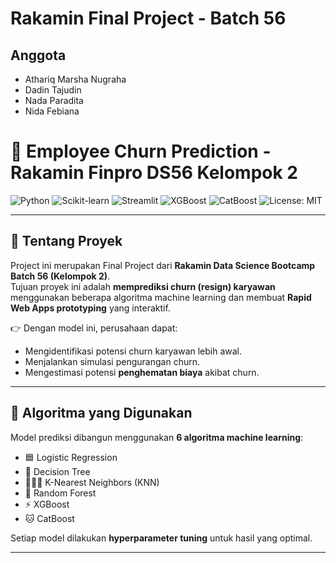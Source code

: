 # Rakamin Final Project - Batch 56
## Anggota
- Athariq Marsha Nugraha
- Dadin Tajudin
- Nada Paradita
- Nida Febiana


# 🚀 Employee Churn Prediction - Rakamin Finpro DS56 Kelompok 2

![Python](https://img.shields.io/badge/Python-3.9+-blue?logo=python)
![Scikit-learn](https://img.shields.io/badge/Scikit--learn-Modeling-orange?logo=scikit-learn)
![Streamlit](https://img.shields.io/badge/Streamlit-Deployment-red?logo=streamlit)
![XGBoost](https://img.shields.io/badge/XGBoost-GradientBoosting-green)
![CatBoost](https://img.shields.io/badge/CatBoost-Boosting-yellow)
![License: MIT](https://img.shields.io/badge/License-MIT-green.svg)

---

## 📌 Tentang Proyek
Project ini merupakan Final Project dari **Rakamin Data Science Bootcamp Batch 56 (Kelompok 2)**.  
Tujuan proyek ini adalah **memprediksi churn (resign) karyawan** menggunakan beberapa algoritma machine learning dan membuat **Rapid Web Apps prototyping** yang interaktif.  

👉 Dengan model ini, perusahaan dapat:
- Mengidentifikasi potensi churn karyawan lebih awal.  
- Menjalankan simulasi pengurangan churn.  
- Mengestimasi potensi **penghematan biaya** akibat churn.  

---

## 🧰 Algoritma yang Digunakan
Model prediksi dibangun menggunakan **6 algoritma machine learning**:
- 🟦 Logistic Regression  
- 🌳 Decision Tree  
- 🧑‍🤝‍🧑 K-Nearest Neighbors (KNN)  
- 🌲 Random Forest  
- ⚡ XGBoost  
- 🐱 CatBoost  

Setiap model dilakukan **hyperparameter tuning** untuk hasil yang optimal.  


---

